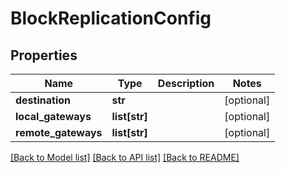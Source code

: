 # BlockReplicationConfig

## Properties
Name | Type | Description | Notes
------------ | ------------- | ------------- | -------------
**destination** | **str** |  | [optional] 
**local_gateways** | **list[str]** |  | [optional] 
**remote_gateways** | **list[str]** |  | [optional] 

[[Back to Model list]](../README.md#documentation-for-models) [[Back to API list]](../README.md#documentation-for-api-endpoints) [[Back to README]](../README.md)


